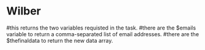 # Wilber
#this  returns the two variables requisted in the task.
#there are the $emails variable to return  a comma-separated list of email addresses.
#there are  the $thefinaldata to return the new data array.
